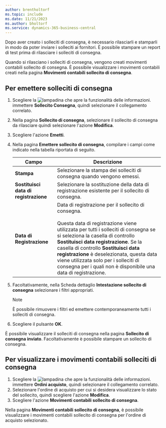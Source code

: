 ```yaml
---
author: brentholtorf
ms.topic: include
ms.date: 11/21/2023
ms.author: bholtorf
ms.service: dynamics-365-business-central
---
```

Dopo aver creato i solleciti di consegna, è necessario rilasciarli e stamparli in modo da poter inviare i solleciti ai fornitori. È possibile stampare un report di test prima di rilasciare i solleciti di consegna.  

Quando si rilasciano i solleciti di consegna, vengono creati movimenti contabili sollecito di consegna. È possibile visualizzare i movimenti contabili creati nella pagina **Movimenti contabili sollecito di consegna**.  

## <a name="to-issue-delivery-reminders"></a>Per emettere solleciti di consegna

1. Scegliere la ![lampadina che apre la funzionalità delle informazioni.](../../../media/ui-search/search_small.png "Informazioni sull'operazione che si desidera eseguire") immettere **Sollecito Consegna**, quindi selezionare il collegamento correlato.  
2. Nella pagina **Sollecito di consegna**, selezionare il sollecito di consegna da rilasciare quindi selezionare l'azione **Modifica**.  
3. Scegliere l'azione **Emetti**.  
4. Nella pagina **Emettere sollecito di consegna**, compilare i campi come indicato nella tabella riportata di seguito.  

    |Campo|Descrizione|  
    |---------------------------------|---------------------------------------|  
    |**Stampa**|Selezionare la stampa dei solleciti di consegna quando vengono emessi.|  
    |**Sostituisci data di registrazione**|Selezionare la sostituzione della data di registrazione esistente per il sollecito di consegna.|  
    |**Data di Registrazione**|Data di registrazione per il sollecito di consegna.<br /><br /> Questa data di registrazione viene utilizzata per tutti i solleciti di consegna se si seleziona la casella di controllo **Sostituisci data registrazione**. Se la casella di controllo **Sostituisci data registrazione** è deselezionata, questa data viene utilizzata solo per i solleciti di consegna per i quali non è disponibile una data di registrazione.|  

5. Facoltativamente, nella Scheda dettaglio **Intestazione sollecito di consegna** selezionare i filtri appropriati.  

    > [!NOTE]  
    >  È possibile rimuovere i filtri ed emettere contemporaneamente tutti i solleciti di consegna.  

6. Scegliere il pulsante **OK**.  

È possibile visualizzare il solleciti di consegna nella pagina **Sollecito di consegna inviato**. Facoltativamente è possibile stampare un sollecito di consegna.  

## <a name="to-view-delivery-reminder-ledger-entries"></a>Per visualizzare i movimenti contabili solleciti di consegna

1. Scegliere la ![lampadina che apre la funzionalità delle informazioni.](../../../media/ui-search/search_small.png "Informazioni sull'operazione che si desidera eseguire") immettere **Ordini acquisto**, quindi selezionare il collegamento correlato.  
2. Selezionare l'ordine di acquisto per cui si desidera visualizzare lo stato del sollecito, quindi scegliere l'azione **Modifica**.  
3. Scegliere l'azione **Movimenti contabili sollecito di consegna**.  

Nella pagina **Movimenti contabili sollecito di consegna**, è possibile visualizzare i movimenti contabili sollecito di consegna per l'ordine di acquisto selezionato.  
